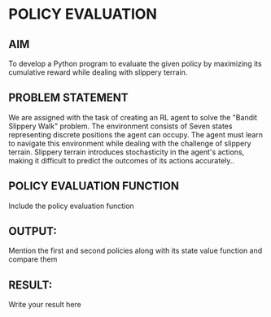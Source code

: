 # POLICY EVALUATION

## AIM
To develop a Python program to evaluate the given policy by maximizing its cumulative reward while dealing with slippery terrain.

## PROBLEM STATEMENT
We are assigned with the task of creating an RL agent to solve the "Bandit Slippery Walk" problem.
The environment consists of Seven states representing discrete positions the agent can occupy.
The agent must learn to navigate this environment while dealing with the challenge of slippery terrain.
Slippery terrain introduces stochasticity in the agent's actions, making it difficult to predict the outcomes of its actions accurately..

## POLICY EVALUATION FUNCTION
Include the policy evaluation function

## OUTPUT:
Mention the first and second policies along with its state value function and compare them

## RESULT:

Write your result here

